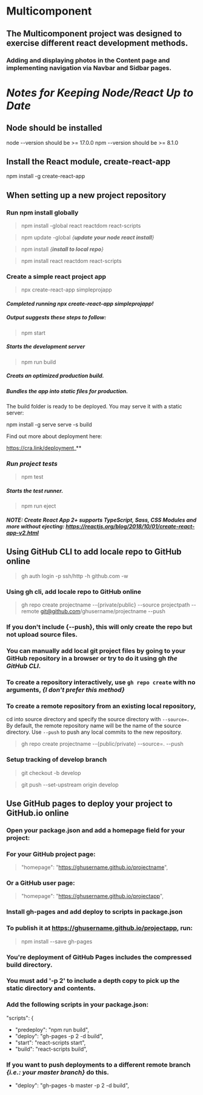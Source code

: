 # Multicomponent 
## The Multicomponent project was designed to exercise different react development methods.
### Adding and displaying photos in the Content page and implementing navigation via Navbar and Sidbar pages.

# _Notes for Keeping Node/React Up to Date_

## Node should be installed

node --version should be >= 17.0.0
npm --version should be >= 8.1.0

## Install the React module, create-react-app

npm install -g create-react-app

## When setting up a new project repository 
### **Run npm install globally**
>npm install -global react reactdom react-scripts

>npm update -global  _{**update your node react install**}_

>npm install _{**install to local repo**}_

>npm install react reactdom react-scripts

### **Create a simple react project app**
>npx create-react-app simpleprojapp

#### **_Completed running npx create-react-app simpleprojapp!_**

##### _Output suggests these steps to follow:_

>  npm start

##### **_Starts the development server_**

> npm run build

##### **_Creats an optimized production build._**
##### Bundles the app into static files for production.
The build folder is ready to be deployed.
You may serve it with a static server:

  npm install -g serve
  serve -s build

Find out more about deployment here:

  https://cra.link/deployment_**

### **_Run project tests_**

>  npm test

##### **_Starts the test runner._**

> npm run eject

##### _**NOTE: Create React App 2+ supports TypeScript, Sass, CSS Modules and more without ejecting: https://reactjs.org/blog/2018/10/01/create-react-app-v2.html**_

## **Using GitHub CLI to add locale repo to GitHub online**
> gh auth login -p ssh/http -h github.com -w

### **Using gh cli, add locale repo to GitHub online**

> gh repo create projectname --{private/public} --source projectpath --remote git@github.com/ghusername/projectname --push

### **If you don't include {--push}, this will only create the repo but not upload source files.** 

### You can manually add local git project files by going to your GitHub repository in a browser or try to do it using gh **_the GitHub CLI_**.

### To create a repository interactively, use `gh repo create` with no arguments, _{I don't prefer this method}_

### To create a remote repository from an existing local repository, 
cd into source directory and specify the source directory with `--source=.`
By default, the remote repository name will be the name of the source directory.
Use `--push` to push any local commits to the new repository.

> gh repo create projectname --{public/private} --source=. --push

### Setup tracking of develop branch
> git checkout -b develop

> git push --set-upstream origin develop

## **Use GitHub pages to deploy your project to GitHub.io online**
### Open your package.json and add a homepage field for your project:
### For your GitHub project page:
> "homepage": "https://ghusername.github.io/projectname",
### Or a GitHub user page:
> "homepage": "https://ghusername.github.io/projectapp",
### Install gh-pages and add deploy to scripts in package.json
### To publish it at https://ghusername.github.io/projectapp, run:
> npm install --save gh-pages
### You're deployment of GitHub Pages includes the compressed build directory. 
### You must add '-p 2' to include a depth copy to pick up the static directory and contents.
###  Add the following scripts in your package.json:
"scripts": {
+ "predeploy": "npm run build",
+ "deploy": "gh-pages -p 2 -d build",
+ "start": "react-scripts start",
+ "build": "react-scripts build",

### If you want to push deployments to a different remote branch _{i.e.: your master branch}_ do this.
+ "deploy": "gh-pages -b master -p 2 -d build",
